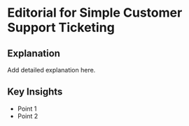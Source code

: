 # Editorial for Simple Customer Support Ticketing

## Explanation

Add detailed explanation here.

## Key Insights

- Point 1
- Point 2
